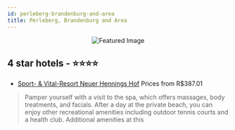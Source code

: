 ```yaml
---
id: perleberg-brandenburg-and-area
title: Perleberg, Brandenburg and Area
---
```


<center><img src="https://i.travelapi.com/hotels/11000000/10060000/10050400/10050394/4286b3f6_z.jpg" alt="Featured Image" /></center>


##  4 star hotels - ⭐️⭐️⭐️⭐️

-    [Sport- & Vital-Resort Neuer Hennings Hof](https://www.hurb.com/br/hotels/perleberg/sport-vital-resort-neuer-hennings-hof-JNP-JP762999?cmp=18055) Prices from R$387.01
   > Pamper yourself with a visit to the spa, which offers massages, body treatments, and facials. After a day at the private beach, you can enjoy other recreational amenities including outdoor tennis courts and a health club. Additional amenities at this

